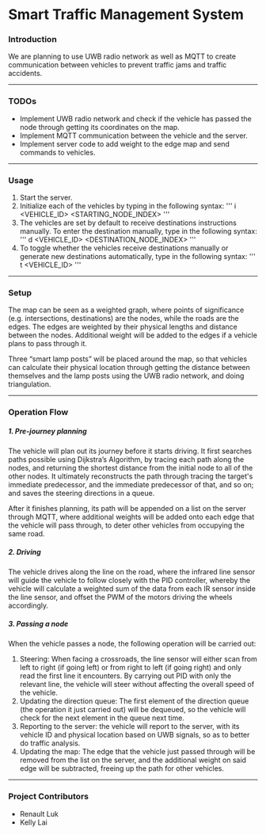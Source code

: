 # Smart Traffic Management System

### Introduction
We are planning to use UWB radio network as well as MQTT to create communication between vehicles to prevent traffic jams and traffic accidents.

---
### TODOs
- Implement UWB radio network and check if the vehicle has passed the node through getting its coordinates on the map.
- Implement MQTT communication between the vehicle and the server.
- Implement server code to add weight to the edge map and send commands to vehicles.
---
### Usage
1. Start the server.
2. Initialize each of the vehicles by typing in the following syntax:
'''
i <VEHICLE_ID> <STARTING_NODE_INDEX>
'''
3. The vehicles are set by default to receive destinations instructions manually. To enter the destination manually, type in the following syntax:
'''
d <VEHICLE_ID> <DESTINATION_NODE_INDEX>
'''
4. To toggle whether the vehicles receive destinations manually or generate new destinations automatically, type in the following syntax:
'''
t <VEHICLE_ID>
'''
---
### Setup
The map can be seen as a weighted graph, where points of significance (e.g. intersections, destinations) are the nodes, while the roads are the edges. The edges are weighted by their physical lengths and distance between the nodes. Additional weight will be added to the edges if a vehicle plans to pass through it.

Three “smart lamp posts” will be placed around the map, so that vehicles can calculate their physical location through getting the distance between themselves and the lamp posts using the UWB radio network, and doing triangulation.

---
### Operation Flow
##### 1. Pre-journey planning
The vehicle will plan out its journey before it starts driving. It first searches paths possible using Dijkstra’s Algorithm, by tracing each path along the nodes, and returning the shortest distance from the initial node to all of the other nodes. It ultimately reconstructs the path  through tracing the target's immediate predecessor, and the immediate predecessor of that, and so on; and saves the steering directions in a queue.

After it finishes planning, its path will be appended on a list on the server through MQTT, where additional weights will be added onto each edge that the vehicle will pass through, to deter other vehicles from occupying the same road.

##### 2. Driving
The vehicle drives along the line on the road, where the infrared line sensor will guide the vehicle to follow closely with the PID controller, whereby the vehicle will calculate a weighted sum of the data from each IR sensor inside the line sensor, and offset the PWM of the motors driving the wheels accordingly.

##### 3. Passing a node
When the vehicle passes a node, the following operation will be carried out:
1. Steering: When facing a crossroads, the line sensor will either scan from left to right (if going left) or from right to left (if going right) and only read the first line it encounters. By carrying out PID with only the relevant line, the vehicle will steer without affecting the overall speed of the vehicle.
2. Updating the direction queue: The first element of the direction queue (the operation it just carried out) will be dequeued, so the vehicle will check for the next element in the queue next time.
3. Reporting to the server: the vehicle will report to the server, with its vehicle ID and physical location based on UWB signals, so as to better do traffic analysis.
4. Updating the map: The edge that the vehicle just passed through will be removed from the list on the server, and the additional weight on said edge will be subtracted, freeing up the path for other vehicles.

---
### Project Contributors
- Renault Luk
- Kelly Lai

